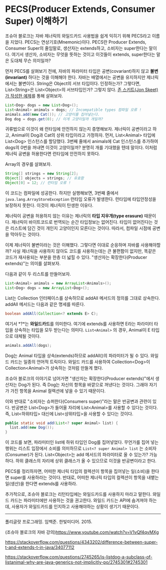 # PECS(Producer Extends, Consumer Super) 이해하기



조슈아 블로크는 자바 제너릭의 와일드카드 사용법을 쉽게 익히기 위해 PECS라고 이름을 지었다. PECS는 연상기호(Mnemonic)이다. PECS란 Producer Extends, Consumer Super의 줄임말로, 생산자는 extends하고, 소비자는 super한다는 말이다. 여기서 생산자, 소비자는 무엇을 뜻하는 것이고 이것들이 extends, super한다는 말은 도대체 무슨 의미일까?

먼저 PECS를 살펴보기 전에, 자바의 파라미터 타입은 공변(covariant)하지 않고 **불변(invariant)** 하다는 것을 이해해야 한다. 자바는 배열에서는 공변을 유지하지만 제너릭에서는 불변이다. String은 Object의 서브 타입이다. 인정하는가? 그렇다면, List\<String>은 List\<Object>의 서브타입인가? 그렇지 않다. [존 스키트(Jon Skeet)가 작성한 예제](https://stackoverflow.com/a/2745301/697449)를 통해 살펴보자.

```java
List<Dog> dogs = new List<Dog>();
List<Animal> animals = dogs; // Incompatible types 컴파일 오류 !
animals.add(new Cat()); // 고양이를 집어넣는다.
Dog dog = dogs.get(0); // 이게 고양이일까 개일까?
```

귀류법으로 이것이 왜 런타임에 안전하지 않는지 증명해보자. 제너릭이 공변이라고 하고, Animal이 Dog과 Cat의 상위 타입이라고 가정하자. 먼저, List\<Animal> 타입에 List\<Dog> 인스턴스를 할당했다. 3번째 줄에서 animals에 Cat 인스턴스를 추가하여 dogs의 0번을 꺼내면 이것이 고양이일까? 분명히 개를 기대했을 텐데 말이다. 이처럼 제너릭 공변을 허용한다면 런타임에 안전하지 못하다.

Array의 경우를 살펴보자.

```java
String[] strings = new String[2];
Object[] objects = strings; // 유효함
Object[0] = 12; // 런타임 오류 !
```

이 코드는 컴파일에 성공한다. 하지만 실행해보면, 3번째 줄에서 `java.lang.ArrayStoreException` 런타임 오류가 발생한다. 런타임에 타입안정성을 보장하지 못한다. 이것이 제너릭이 탄생한 이유다. 

제너릭이 공변을 허용하지 않는 이유는 제너릭의 **타입 지우개(type erasure)** 때문이다. 제너릭이 바이트코드로 번역되는 순간 타입정보는 없어진다. 타입이 없어진다는 것은 리스트에 담긴 것이 개인지 고양이인지 모른다는 것이다. 따라서, 컴파일 시점에 공변을 막아두는 것이다.



이제 제너릭이 불변이라는 것은 이해했다. 그렇다면 이대로 순응하며 자바를 사용해야할까? 사실 제너릭을 사용하지 않아도 코드를 사용하는데는 큰 불편함이 없지만, 똑같은 코드가 재사용되는 부분을 한층 더 넓힐 수 있다. "생산자는 확장한다(Producer extends)"는 의미를 살펴보자. 

다음과 같이 두 리스트를 만들어보자. 

```java
List<Animal> animals = new ArrayList<Animals>();
List<Dog> dogs = new ArrayList<Dog>();
```

List는 Collection 인터페이스를 상속하므로 addAll 메서드의 정의를 그대로 상속한다. addAll 메서드는 다음과 같은 명세를 따른다.

```java
boolean addAll(Collection<? extends E> C);
```

여기서 *?*는 **와일드카드**를 의미한다. 여기에 extends를 사용하면 E라는 파라미터 타입을 상속하는 타입을 모두 받는다는 의미다. `List<Animal>` 의 경우, Animal이 E 타입으로 대체될 것이다. 

```java
animals.addAll(dogs);
```

Dog는 Animal 타입을 상속(extends)하므로 addAll()의 파라미터가 될 수 있다. 와일드 카드는 일종의 언어적 트릭이다. 와일드 카드를 사용하여 Collection\<Dog>이 Collection\<Animal>가 상속하는 것처럼 만들게 했다. 

조슈아 블로크의 이야기로 넘어가면 "생산자는 확장한다(Producer extends)"에서 생산자는 Dog가 된다. 즉 Dog는 자신의 항목을 바깥으로 꺼낸다는 것이다. 그래야 자기가 가진 항목을 Animal 컬렉션에 넣을 수 있기 때문이다.

이와 반대로 "소비자는 슈퍼한다(Consumers super)"라는 말은 반공변과 관련이 있다. 반공변은 List\<Dog>가 들어올 자리에 List\<Animal>를 사용할 수 있다는 것이다. 즉, List\<하위타입> 대신에 List\<상위타입>을 사용할 수 있다는 것이다.

```java
public static void add(List<? super Animal> list) {
  list.add(new Dog());
}
```

이 코드를 보면, 파라미터인 list에 하위 타입인 Dog를 집어넣었다. 무언가를 집어 넣는 행위는 리스트 입장에서 소비를 의미하므로 `List<? super Animal> list` 는 소비자(Consumer)가 된다. List\<Object>는 add 메서드의 파라미터로 올 수 있는가? 가능하다. 하위 클래스의 자리에 상위 클래스가 올 수 있으므로 이것을 반공변이라고 한다. 



PECS를 정리하자면, 어떠한 제너릭 타입의 컬렉션이 항목을 집어넣는 일(소비)을 한다면 super를 사용하라는 것이다. 반대로, 어떠한 제너릭 타입의 컬렉션이 항목을 내뱉는 일(생산)을 한다면 extends를 사용하라. 



추가적으로, 조슈아 블로크는 리턴타입에는 와일드카드를 사용하지 마라고 말한다. 와일드 카드는 파라미터에만 사용하는 것을 권고한다. 와일드 카드는 API에 숨겨져야 하는데, 사용자가 와일드카드를 인지하고 사용해야하는 상황이 생기기 때문이다.

---

폴리글랏 프로그래밍. 임백준. 한빛미디어. 2015.

(조슈아 블로크의 자바 강의)https://www.youtube.com/watch?v=V1vQf4qyMXg

https://stackoverflow.com/questions/4343202/difference-between-super-t-and-extends-t-in-java/34077112

https://stackoverflow.com/questions/2745265/is-listdog-a-subclass-of-listanimal-why-are-java-generics-not-implicitly-po/2745301#2745301



